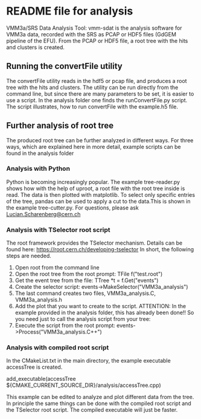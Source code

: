 # README file for analysis

VMM3a/SRS Data Analysis Tool: 
vmm-sdat is the analysis software for VMM3a data, recorded with the SRS as PCAP or HDF5 files (GdGEM pipeline of the EFU). From the PCAP or HDF5 file, a root tree with the hits and clusters is created. 

## Running the convertFile utility
The convertFile utility reads in the hdf5 or pcap file, and produces a root tree with the hits and clusters. The utility can be run directly from the command line, but since there are many parameters to be set, it is easier to use a script. In the analysis folder one finds the runConvertFile.py script. The script illustrates, how to run convertFile with the example.h5 file.

## Further analysis of root tree

The produced root tree can be further analyzed in different ways. For three ways, which are explained here in more detail, example scripts can be found in the analysis folder 

### Analysis with Python
Python is becoming increasingly popular. The example tree-reader.py shows how with the help of uproot, a root file with the root tree inside is read. The data is then plotted with matplotlib. 
To select only specific entries of the tree, pandas can be used to apply a cut to the data.This is shown in the example tree-cutter.py.
For questions, please ask Lucian.Scharenberg@cern.ch

### Analysis with TSelector root script
The root framework provides the TSelector mechanism. Details can be found here:
https://root.cern.ch/developing-tselector
In short, the following steps are needed.
1. Open root from the command line
2. Open the root tree from the root prompt: TFile f("test.root")
3. Get the event tree from the file: TTree *t = f.Get<TTree>("events")
4. Create the selector script: events->MakeSelector("VMM3a_analysis")
5. The last command creates two files, VMM3a_analysis.C, VMM3a_analysis.h
6. Add the plot that you want to create to the script. ATTENTION: In the example provided in the analysis folder, this has already been done!! So you need just to call the analysis script from your tree:
7. Execute the script from the root prompt: events->Process("VMM3a_analysis.C++")

### Analysis with compiled root script
In the CMakeList.txt in the main directory, the example executable accessTree is created.

add_executable(accessTree ${CMAKE_CURRENT_SOURCE_DIR}/analysis/accessTree.cpp)

This example can be edited to analyze and plot different data from the tree. In principle the same things can be done with the compiled root script and the TSelector root script. The compiled executable will just be faster.

